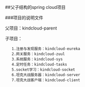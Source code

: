 ##父子结构的spring cloud项目

###项目的说明文件

父项目：kindcloud-parent

子项目：
```
   1.注册与发现服务：kindcloud-eureka
   2.网关服务：kindcloud-zuul
   3.系统服务：kindcloud-sys
   4.定时任务：kindcloud-tasks
   5.socket学习：kindcloud-socket
   6.坦克大战服务器：kindcloud-server
   7.坦克大战客户端：kindcloud-client
   
```
    
       
       